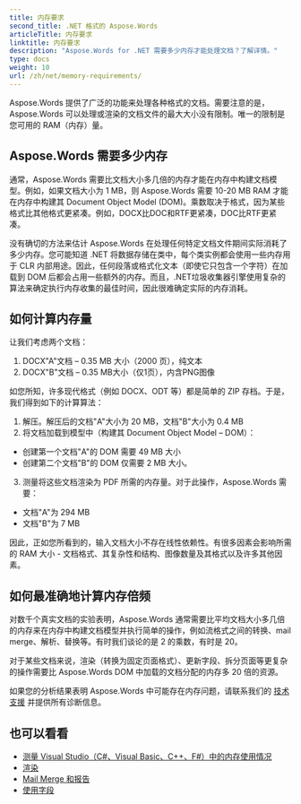 ```yaml
---
title: 内存要求
second_title: .NET 格式的 Aspose.Words
articleTitle: 内存要求
linktitle: 内存要求
description: "Aspose.Words for .NET 需要多少内存才能处理文档？了解详情。"
type: docs
weight: 10
url: /zh/net/memory-requirements/
---
```


Aspose.Words 提供了广泛的功能来处理各种格式的文档。需要注意的是，Aspose.Words 可以处理或渲染的文档文件的最大大小没有限制。唯一的限制是您可用的 RAM（内存）量。

## Aspose.Words 需要多少内存

通常，Aspose.Words 需要比文档大小多几倍的内存才能在内存中构建文档模型。例如，如果文档大小为 1 MB，则 Aspose.Words 需要 10-20 MB RAM 才能在内存中构建其 Document Object Model (DOM)。乘数取决于格式，因为某些格式比其他格式更紧凑。例如，DOCX比DOC和RTF更紧凑，DOC比RTF更紧凑。

没有确切的方法来估计 Aspose.Words 在处理任何特定文档文件期间实际消耗了多少内存。您可能知道 .NET 将数据存储在类中，每个类实例都会使用一些内存用于 CLR 内部用途。因此，任何段落或格式化文本（即使它只包含一个字符）在加载到 DOM 后都会占用一些额外的内存。而且，.NET垃圾收集器引擎使用复杂的算法来确定执行内存收集的最佳时间，因此很难确定实际的内存消耗。

## 如何计算内存量

让我们考虑两个文档：

1. DOCX"A"文档 – 0.35 MB 大小（2000 页），纯文本
2. DOCX"B"文档 – 0.35 MB大小（仅1页），内含PNG图像

如您所知，许多现代格式（例如 DOCX、ODT 等）都是简单的 ZIP 存档。于是，我们得到如下的计算算法：
1. 解压。解压后的文档"A"大小为 20 MB，文档"B"大小为 0.4 MB
2. 将文档加载到模型中（构建其 Document Object Model – DOM）：
* 创建第一个文档"A"的 DOM 需要 49 MB 大小
* 创建第二个文档"B"的 DOM 仅需要 2 MB 大小。
3. 测量将这些文档渲染为 PDF 所需的内存量。对于此操作，Aspose.Words 需要：
  * 文档"A"为 294 MB
  * 文档"B"为 7 MB

因此，正如您所看到的，输入文档大小不存在线性依赖性。有很多因素会影响所需的 RAM 大小 - 文档格式、其复杂性和结构、图像数量及其格式以及许多其他因素。

## 如何最准确地计算内存倍频

对数千个真实文档的实验表明，Aspose.Words 通常需要比平均文档大小多几倍的内存来在内存中构建文档模型并执行简单的操作，例如流格式之间的转换、mail merge、解析、替换等。有时我们谈论的是 2 的乘数，有时是 20。

对于某些文档来说，渲染（转换为固定页面格式）、更新字段、拆分页面等更复杂的操作需要比 Aspose.Words DOM 中加载的文档分配的内存多 20 倍的资源。

如果您的分析结果表明 Aspose.Words 中可能存在内存问题，请联系我们的 [技术支援](/words/zh/net/technical-support/) 并提供所有诊断信息。

## 也可以看看

* [测量 Visual Studio（C#、Visual Basic、C++、F#）中的内存使用情况](https://learn.microsoft.com/en-us/visualstudio/profiling/memory-usage?view=vs-2022)
* [渲染](/words/zh/net/rendering/)
* [Mail Merge 和报告](/words/net/mail-merge-and-reporting/)
* [使用字段](/words/zh/net/working-with-fields/)